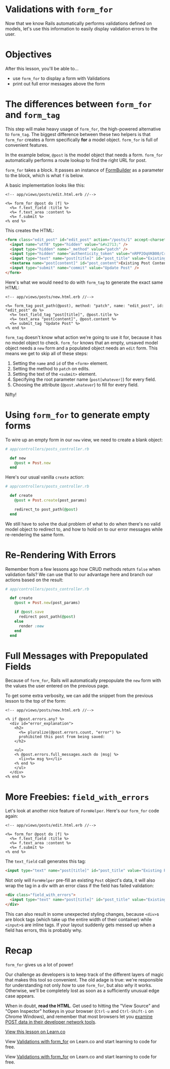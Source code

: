 # Validations with `form_for`

Now that we know Rails automatically performs validations defined on models, let's use this information to easily display validation errors to the user.

# Objectives

After this lesson, you'll be able to...

- use `form_for` to display a form with Validations
- print out full error messages above the form

# The differences between `form_for` and `form_tag`

This step will make heavy usage of `form_for`, the high-powered alternative to `form_tag`. The biggest difference between these two helpers is that `form_for` creates a form specifically **for** a model object. `form_for` is full of
convenient features.

In the example below, `@post` is the model object that needs a form. `form_for` automatically performs a route lookup to find the right URL for post.

`form_for` takes a block. It passes an instance of [FormBuilder][form_builder] as a parameter to the block, which is what `f` is below.

[form_builder]: http://api.rubyonrails.org/classes/ActionView/Helpers/FormBuilder.html

A basic implementation looks like this:

```erb
<!-- app/views/posts/edit.html.erb //-->

<%= form_for @post do |f| %>
  <%= f.text_field :title %>
  <%= f.text_area :content %>
  <%= f.submit %>
<% end %>
```

This creates the HTML:

```html
<form class="edit_post" id="edit_post" action="/posts/1" accept-charset="UTF-8" method="post">
  <input name="utf8" type="hidden" value="&#x2713;" />
  <input type="hidden" name="_method" value="patch" />
  <input type="hidden" name="authenticity_token" value="nRPP2OqVKB00/Cr+8EvHfYrb5sAkZRtr8f6dzBaJAI+cMceR0fUatcLWd4zdwYCpojW2J3QLK6uyBKeFAgZvmw==" />
  <input type="text" name="post[title]" id="post_title" value="Existing Post Title"/>
  <textarea name="post[content]" id="post_content">Existing Post Content</textarea>
  <input type="submit" name="commit" value="Update Post" />
</form>
```

Here's what we would need to do with `form_tag` to generate the exact same HTML:

```erb
<!-- app/views/posts/new.html.erb //-->

<%= form_tag post_path(@post), method: "patch", name: "edit_post", id: "edit_post" do %>
  <%= text_field_tag "post[title]", @post.title %>
  <%= text_area "post[content]", @post.content %>
  <%= submit_tag "Update Post" %>
<% end %>
```

`form_tag` doesn't know what action we're going to use it for, because it has no model object to check. `form_for` knows that an empty, unsaved model object needs a `new` form and a populated object needs an `edit` form. This means we
get to skip all of these steps:

1. Setting the `name` and `id` of the `<form>` element.
1. Setting the method to `patch` on edits.
1. Setting the text of the `<submit>` element.
1. Specifying the root parameter name (`post[whatever]`) for every field.
1. Choosing the attribute (`@post.whatever`) to fill for every field.

Nifty!

# Using `form_for` to generate empty forms

To wire up an empty form in our `new` view, we need to create a blank object:

```ruby
# app/controllers/posts_controller.rb

  def new
    @post = Post.new
  end
```

Here's our usual vanilla `create` action:

```ruby
# app/controllers/posts_controller.rb

  def create
    @post = Post.create(post_params)

    redirect_to post_path(@post)
  end
```

We still have to solve the dual problem of what to do when there's no valid model object to redirect to, and how to hold on to our error messages while re-rendering the same form.

# Re-Rendering With Errors

Remember from a few lessons ago how CRUD methods return `false` when validation fails? We can use that to our advantage here and branch our actions based on the result:

```ruby
# app/controllers/posts_controller.rb

  def create
    @post = Post.new(post_params)

    if @post.save
      redirect post_path(@post)
    else
      render :new
    end
  end
```

# Full Messages with Prepopulated Fields

Because of `form_for`, Rails will automatically prepopulate the `new` form with the values the user entered on the previous page.

To get some extra verbosity, we can add the snippet from the previous lesson to the top of the form:

```erb
<!-- app/views/posts/new.html.erb //-->

<% if @post.errors.any? %>
  <div id="error_explanation">
    <h2>
      <%= pluralize(@post.errors.count, "error") %>
      prohibited this post from being saved:
    </h2>

    <ul>
    <% @post.errors.full_messages.each do |msg| %>
      <li><%= msg %></li>
    <% end %>
    </ul>
  </div>
<% end %>
```

# More Freebies: `field_with_errors`

Let's look at another nice feature of `FormHelper`. Here's our `form_for` code again:

```erb
<!-- app/views/posts/edit.html.erb //-->

<%= form_for @post do |f| %>
  <%= f.text_field :title %>
  <%= f.text_area :content %>
  <%= f.submit %>
<% end %>
```

The `text_field` call generates this tag:

```html
<input type="text" name="post[title]" id="post_title" value="Existing Post Title"/>
```

Not only will `FormHelper` pre-fill an existing `Post` object's data, it will also wrap the tag in a div with an error class if the field has failed validation:

```html
<div class="field_with_errors">
  <input type="text" name="post[title]" id="post_title" value="Existing Post Title"/>
</div>
```

This can also result in some unexpected styling changes, because `<div>`s are block tags (which take up the entire width of their container) while `<input>`s are inline tags. If your layout suddenly gets messed up when a field has errors, this is probably why.

# Recap

`form_for` gives us a lot of power!

Our challenge as developers is to keep track of the different layers of magic that makes this tool so convenient. The old adage is true: we're responsible for understanding not only *how* to use `form_for`, but also *why* it works. Otherwise, we'll be completely lost as soon as a sufficiently unusual edge case appears.

When in doubt, **read the HTML**. Get used to hitting the "View Source" and "Open Inspector" hotkeys in your browser (`Ctrl-u` and `Ctrl-Shift-i` on Chrome Windows), and remember that most browsers let you [examine POST data in their developer network tools][devtools].

[devtools]:
http://superuser.com/questions/395919/where-is-the-post-tab-in-chrome-developer-tools-network

<a href='https://learn.co/lessons/validations-with-form_for-rails' data-visibility='hidden'>View this lesson on Learn.co</a>

<p data-visibility='hidden'>View <a href='https://learn.co/lessons/validations-with-form_for-rails'>Validations with form_for</a> on Learn.co and start learning to code for free.</p>

<p class='util--hide'>View <a href='https://learn.co/lessons/validations-with-form_for-rails'>Validations with form_for</a> on Learn.co and start learning to code for free.</p>
